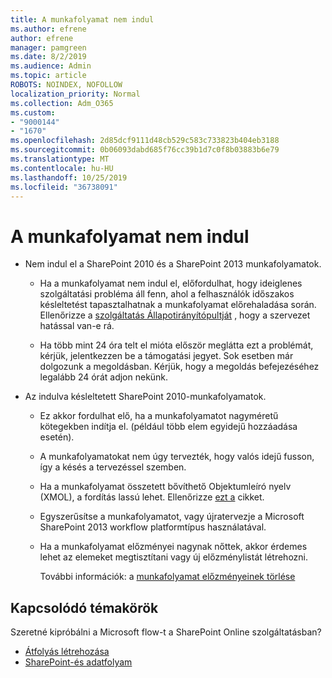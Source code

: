 ```yaml
---
title: A munkafolyamat nem indul
ms.author: efrene
author: efrene
manager: pamgreen
ms.date: 8/2/2019
ms.audience: Admin
ms.topic: article
ROBOTS: NOINDEX, NOFOLLOW
localization_priority: Normal
ms.collection: Adm_O365
ms.custom:
- "9000144"
- "1670"
ms.openlocfilehash: 2d85dcf9111d48cb529c583c733823b404eb3188
ms.sourcegitcommit: 0b06093dabd685f76cc39b1d7c0f8b03883b6e79
ms.translationtype: MT
ms.contentlocale: hu-HU
ms.lasthandoff: 10/25/2019
ms.locfileid: "36738091"
---
```

# <a name="workflow-is-not-starting"></a>A munkafolyamat nem indul

- Nem indul el a SharePoint 2010 és a SharePoint 2013 munkafolyamatok.

    - Ha a munkafolyamat nem indul el, előfordulhat, hogy ideiglenes szolgáltatási probléma áll fenn, ahol a felhasználók időszakos késleltetést tapasztalhatnak a munkafolyamat előrehaladása során. Ellenőrizze a [szolgáltatás Állapotirányítópultját](https:/admin.microsoft.com/AdminPortal/Home#/servicehealth) , hogy a szervezet hatással van-e rá.

    - Ha több mint 24 óra telt el mióta először meglátta ezt a problémát, kérjük, jelentkezzen be a támogatási jegyet. Sok esetben már dolgozunk a megoldásban. Kérjük, hogy a megoldás befejezéséhez legalább 24 órát adjon nekünk.

- Az indulva késleltetett SharePoint 2010-munkafolyamatok.

    - Ez akkor fordulhat elő, ha a munkafolyamatot nagyméretű kötegekben indítja el. (például több elem egyidejű hozzáadása esetén).

    - A munkafolyamatokat nem úgy tervezték, hogy valós idejű fusson, így a késés a tervezéssel szemben.

   -  Ha a munkafolyamat összetett bővíthető Objektumleíró nyelv (XMOL), a fordítás lassú lehet. Ellenőrizze [ezt a](https://support.microsoft.com//kb/3043697) cikket.

    - Egyszerűsítse a munkafolyamatot, vagy újratervezje a Microsoft SharePoint 2013 workflow platformtípus használatával.

    - Ha a munkafolyamat előzményei nagynak nőttek, akkor érdemes lehet az elemeket megtisztítani vagy új előzménylistát létrehozni.

        További információk: a [munkafolyamat előzményeinek törlése](https://blogs.technet.microsoft.com/marj/2015/08/07/sharepoint-2010-workflows-best-practice-purge-workflow-history-list-items/)


## <a name="related-topics"></a>Kapcsolódó témakörök
Szeretné kipróbálni a Microsoft flow-t a SharePoint Online szolgáltatásban?
- [Átfolyás létrehozása](https://support.office.com/article/Create-a-flow-for-a-list-or-library-in-SharePoint-Online-or-OneDrive-for-Business-a9c3e03b-0654-46af-a254-20252e580d01) 
- [SharePoint-és adatfolyam](https://flow.microsoft.com/blog/sharepoint-and-flow/) 


